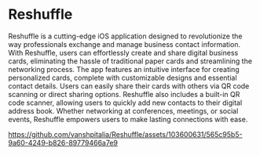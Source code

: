 # Reshuffle
Reshuffle is a cutting-edge iOS application designed to revolutionize the way professionals exchange and manage business contact information. With Reshuffle, users can effortlessly create and share digital business cards, eliminating the hassle of traditional paper cards and streamlining the networking process. The app features an intuitive interface for creating personalized cards, complete with customizable designs and essential contact details. Users can easily share their cards with others via QR code scanning or direct sharing options. Reshuffle also includes a built-in QR code scanner, allowing users to quickly add new contacts to their digital address book. Whether networking at conferences, meetings, or social events, Reshuffle empowers users to make lasting connections with ease.



https://github.com/vanshpitalia/Reshuffle/assets/103600631/565c95b5-9a60-4249-b826-89779466a7e9

